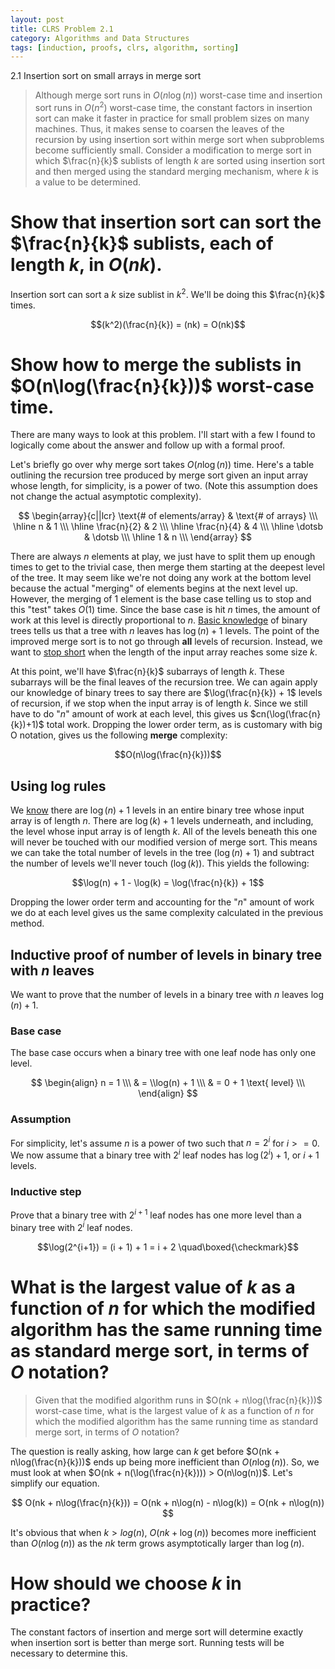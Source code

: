 ```yaml
---
layout: post
title: CLRS Problem 2.1
category: Algorithms and Data Structures
tags: [induction, proofs, clrs, algorithm, sorting]
---
```


2.1 Insertion sort on small arrays in merge sort

> Although merge sort runs in $O(n\log(n))$ worst-case time and insertion sort runs
> in $O(n^2)$ worst-case time, the constant factors in insertion sort can make it faster
> in practice for small problem sizes on many machines. Thus, it makes sense to
> coarsen the leaves of the recursion by using insertion sort within merge sort when
> subproblems become sufficiently small. Consider a modification to merge sort in
> which $\frac{n}{k}$ sublists of length $k$ are sorted using insertion sort and then merged
> using the standard merging mechanism, where $k$ is a value to be determined.

# Show that insertion sort can sort the $\frac{n}{k}$ sublists, each of length $k$, in $O(nk)$.
Insertion sort can sort a $k$ size sublist in $k^2$. We'll be doing this $\frac{n}{k}$ times.

$$(k^2)(\frac{n}{k}) = (nk) = O(nk)$$

# Show how to merge the sublists in $O(n\log(\frac{n}{k}))$ worst-case time.

There are many ways to look at this problem. I'll start with a few I found to logically
come about the answer and follow up with a formal proof.

Let's briefly go over why merge sort takes $O(n\log(n))$ time. Here's a table outlining the recursion
tree produced by merge sort given an input array whose length, for simplicity, is a power of two.
(Note this assumption does not change the actual asymptotic complexity).

$$
\begin{array}{c||lcr}
\text{# of elements/array} & \text{# of arrays} \\\
\hline
n & 1 \\\
\hline
\frac{n}{2} & 2 \\\
\hline
\frac{n}{4} & 4 \\\
\hline
\dotsb & \dotsb \\\
\hline
1 & n \\\
\end{array}
$$

There are always $n$ elements at play, we just have to split them up enough times to get to the trivial case, then
merge them starting at the deepest level of the tree. It may seem like we're not doing any work at the bottom level because the
actual "merging" of elements begins at the next level up. However, the merging of 1 element is the base case telling us to stop and
this "test" takes $O(1)$ time. Since the base case is hit $n$ times, the amount of work at this level is directly proportional to $n$.
[Basic knowledge](#levels-induction) of binary trees tells us that a tree with $n$ leaves has $\log(n) + 1$ levels. The point of the
improved merge sort is to not go through **all** levels of recursion. Instead, we want to
[stop short](https://www.youtube.com/watch?v=IzkEFWrMVys) when the length of the input array reaches some size $k$.

At this point, we'll have $\frac{n}{k}$ subarrays of length $k$. These subarrays will be the final leaves of the recursion tree. We
can again apply our knowledge of binary trees to say there are $\log(\frac{n}{k}) + 1$ levels of recursion, if we stop when the
input array is of length $k$. Since we still have to do "$n$" amount of work at each level, this gives us $cn(\log(\frac{n}{k})+1)$ total work.
Dropping the lower order term, as is customary with big O notation, gives us the following **merge** complexity:

$$O(n\log(\frac{n}{k}))$$

## Using log rules

We [know](#levels-induction) there are $\log(n) + 1$ levels in an entire binary tree whose input
array is of length $n$. There are $\log(k) + 1$ levels underneath, and including, the level whose input
array is of length $k$. All of the levels beneath this one will never be touched with our modified
version of merge sort. This means we can take the total number of levels in the tree ($\log(n) + 1$)
and subtract the number of levels we'll never touch ($\log(k)$). This yields the following:

$$\log(n) + 1 - \log(k) = \log(\frac{n}{k}) + 1$$

Dropping the lower order term and accounting for the "$n$" amount of work we do at each level gives us the same complexity
calculated in the previous method.


<a name="levels-induction"></a>
## Inductive proof of number of levels in binary tree with $n$ leaves
We want to prove that the number of levels in a binary tree with $n$ leaves $\log(n) + 1$.

### Base case
The base case occurs when a binary tree with one leaf node has only one level.

$$
  \begin{align}
      n = 1 \\\
      & = \\log(n) + 1 \\\
      & = 0 + 1 \text{ level} \\\
  \end{align}
$$

### Assumption
For simplicity, let's assume $n$ is a power of two such that $n = 2^i$ for $i >= 0$.
We now assume that a binary tree with $2^i$ leaf nodes has $\log(2^i) + 1$, or $i+1$ levels.

### Inductive step
Prove that a binary tree with $2^{i+1}$ leaf nodes has one more level than a binary tree with $2^i$ leaf nodes.

$$\log(2^{i+1}) = (i + 1) + 1 = i + 2 \quad\boxed{\checkmark}$$

# What is the largest value of $k$ as a function of $n$ for which the modified algorithm has the same running time as standard merge sort, in terms of $O$ notation?

> Given that the modified algorithm runs in $O(nk + n\log(\frac{n}{k}))$ worst-case time, what
> is the largest value of $k$ as a function of $n$ for which the modified algorithm has the same
> running time as standard merge sort, in terms of $O$ notation?

The question is really asking, how large can $k$ get before $O(nk + n\log(\frac{n}{k}))$ ends up being more inefficient than $O(n\log(n))$. So, we
must look at when $O(nk + n(\log(\frac{n}{k}))) > O(n\log(n))$. Let's simplify our equation.

$$ O(nk + n\log(\frac{n}{k})) = O(nk + n\log(n) - n\log(k)) = O(nk + n\log(n)) $$

It's obvious that when $k > log(n)$, $O(nk + \log(n))$ becomes more inefficient than $O(n\log(n))$ as the $nk$ term grows asymptotically larger than $\log(n)$.

# How should we choose $k$ in practice?

The constant factors of insertion and merge sort will determine exactly when insertion sort is better than merge sort. Running tests will be necessary to determine this.
